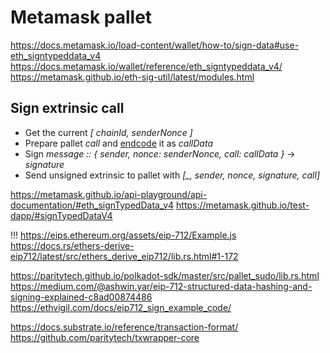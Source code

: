 # Metamask pallet

<https://docs.metamask.io/load-content/wallet/how-to/sign-data#use-eth_signtypeddata_v4>
<https://docs.metamask.io/wallet/reference/eth_signtypeddata_v4/>
<https://metamask.github.io/eth-sig-util/latest/modules.html>

## Sign extrinsic call

- Get the current _[ chainId, senderNonce ]_
- Prepare pallet _call_ and [endcode][2] it as _callData_
- Sign _message :: { sender, nonce: senderNonce, call: callData }_ -> _signature_
- Send unsigned extrinsic to pallet with _[\_, sender, nonce, signature, call]_


[1]: https://eips.ethereum.org/EIPS/eip-712 'EIP-712'
[2]: https://docs.substrate.io/reference/scale-codec/ 'SCALE'

<https://metamask.github.io/api-playground/api-documentation/#eth_signTypedData_v4>
<https://metamask.github.io/test-dapp/#signTypedDataV4>

!!!
<https://eips.ethereum.org/assets/eip-712/Example.js>
<https://docs.rs/ethers-derive-eip712/latest/src/ethers_derive_eip712/lib.rs.html#1-172>

<https://paritytech.github.io/polkadot-sdk/master/src/pallet_sudo/lib.rs.html>
<https://medium.com/@ashwin.yar/eip-712-structured-data-hashing-and-signing-explained-c8ad00874486>
<https://ethvigil.com/docs/eip712_sign_example_code/>

<https://docs.substrate.io/reference/transaction-format/>
<https://github.com/paritytech/txwrapper-core>

